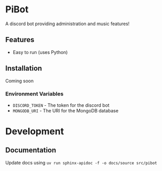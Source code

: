 # PiBot

A discord bot providing administration and music features!

## Features

* Easy to run (uses Python)

## Installation

Coming soon

### Environment Variables

* `DISCORD_TOKEN` - The token for the discord bot
* `MONGODB_URI` - The URI for the MongoDB database

# Development

## Documentation

Update docs using `uv run sphinx-apidoc -f -o docs/source src/pibot`
